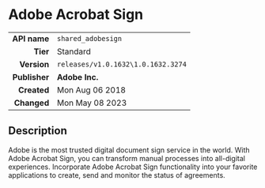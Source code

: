 # Adobe Acrobat Sign
| | |
|-:|-|
|**API name**|`shared_adobesign`|
|**Tier**|Standard|
|**Version**|`releases/v1.0.1632\1.0.1632.3274`|
|**Publisher**|**Adobe Inc.**|
|**Created**|Mon Aug 06 2018|
|**Changed**|Mon May 08 2023|

## Description
Adobe is the most trusted digital document sign service in the world. With Adobe Acrobat Sign, you can transform manual processes into all-digital experiences. Incorporate Adobe Acrobat Sign functionality into your favorite applications to create, send and monitor the status of agreements.
